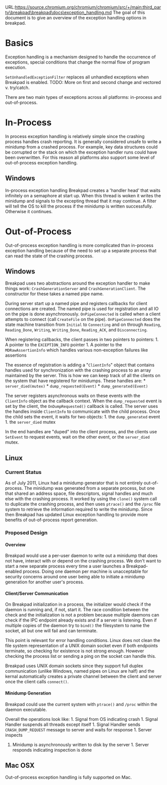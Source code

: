 URL:https://source.chromium.org/chromium/chromium/src/+/main:third_party\breakpad\breakpad\docs\exception_handling.md
The goal of this document is to give an overview of the exception handling
options in breakpad.

# Basics

Exception handling is a mechanism designed to handle the occurrence of
exceptions, special conditions that change the normal flow of program execution.

`SetUnhandledExceptionFilter` replaces all unhandled exceptions when Breakpad is
enabled. TODO: More on first and second change and vectored v. try/catch.

There are two main types of exceptions across all platforms: in-process and
out-of-process.

# In-Process

In process exception handling is relatively simple since the crashing process
handles crash reporting. It is generally considered unsafe to write a minidump
from a crashed process. For example, key data structures could be corrupted or
the stack on which the exception handler runs could have been overwritten. For
this reason all platforms also support some level of out-of-process exception
handling.

## Windows

In-process exception handling Breakpad creates a 'handler head' that waits
infinitely on a semaphore at start up. When this thread is woken it writes the
minidump and signals to the excepting thread that it may continue. A filter will
tell the OS to kill the process if the minidump is written successfully.
Otherwise it continues.

# Out-of-Process

Out-of-process exception handling is more complicated than in-process exception
handling because of the need to set up a separate process that can read the
state of the crashing process.

## Windows

Breakpad uses two abstractions around the exception handler to make things work:
`CrashGenerationServer` and `CrashGenerationClient`. The constructor for these
takes a named pipe name.

During server start up a named pipe and registers callbacks for client
connections are created. The named pipe is used for registration and all IO on
the pipe is done asynchronously. `OnPipeConnected` is called when a client
attempts to connect (call `CreateFile` on the pipe). `OnPipeConnected` does the
state machine transition from `Initial` to `Connecting` and on through
`Reading`, `Reading_Done`, `Writing`, `Writing_Done`, `Reading_ACK`, and
`Disconnecting`.

When registering callbacks, the client passes in two pointers to pointers: 1. A
pointer to the `EXCEPTION_INFO` pointer 1. A pointer to the `MDRawAssertionInfo`
which handles various non-exception failures like assertions

The essence of registration is adding a "`ClientInfo`" object that contains
handles used for synchronization with the crashing process to an array
maintained by the server. This is how we can keep track of all the clients on
the system that have registered for minidumps. These handles are: *
`server_died(mutex)` * `dump_requested(Event)` * `dump_generated(Event)`

The server registers asynchronous waits on these events with the `ClientInfo`
object as the callback context. When the `dump_requested` event is set by the
client, the `OnDumpRequested()` callback is called. The server uses the handles
inside `ClientInfo` to communicate with the child process. Once the child sets
the event, it waits for two objects: 1. the `dump_generated` event 1. the
`server_died` mutex

In the end handles are "duped" into the client process, and the clients use
`SetEvent` to request events, wait on the other event, or the `server_died`
mutex.

## Linux

### Current Status

As of July 2011, Linux had a minidump generator that is not entirely
out-of-process. The minidump was generated from a separate process, but one that
shared an address space, file descriptors, signal handles and much else with the
crashing process. It worked by using the `clone()` system call to duplicate the
crashing process, and then uses `ptrace()` and the `/proc` file system to
retrieve the information required to write the minidump. Since then Breakpad has
updated Linux exception handling to provide more benefits of out-of-process
report generation.

### Proposed Design

#### Overview

Breakpad would use a per-user daemon to write out a minidump that does not have,
interact with or depend on the crashing process. We don't want to start a new
separate process every time a user launches a Breakpad-enabled process. Doing
one daemon per machine is unacceptable for security concerns around one user
being able to initiate a minidump generation for another user's process.

#### Client/Server Communication

On Breakpad initialization in a process, the initializer would check if the
daemon is running and, if not, start it. The race condition between the check
and the initialization is not a problem because multiple daemons can check if
the IPC endpoint already exists and if a server is listening. Even if multiple
copies of the daemon try to `bind()` the filesystem to name the socket, all but
one will fail and can terminate.

This point is relevant for error handling conditions. Linux does not clean the
file system representation of a UNIX domain socket even if both endpoints
terminate, so checking for existence is not strong enough. However checking the
process list or sending a ping on the socket can handle this.

Breakpad uses UNIX domain sockets since they support full duplex communication
(unlike Windows, named pipes on Linux are half) and the kernal automatically
creates a private channel between the client and server once the client calls
`connect()`.

#### Minidump Generation

Breakpad could use the current system with `ptrace()` and `/proc` within the
daemon executable.

Overall the operations look like: 1. Signal from OS indicating crash 1. Signal
Handler suspends all threads except itself 1. Signal Handler sends
`CRASH_DUMP_REQUEST` message to server and waits for response 1. Server inspects
1. Minidump is asynchronously written to disk by the server 1. Server responds
indicating inspection is done

## Mac OSX

Out-of-process exception handling is fully supported on Mac.
